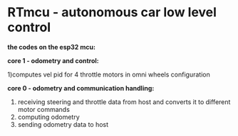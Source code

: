 # RTmcu - autonomous car low level control
**the codes on the esp32 mcu:**

**core 1 - odometry and control:**

1)computes vel pid for 4 throttle motors in omni wheels configuration


**core 0 - odometry and communication handling:**

1) receiving steering and throttle data from host and converts it to different motor commands
2) computing odometry
3) sending odometry data to host


